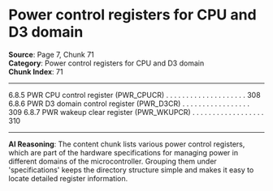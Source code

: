 # Power control registers for CPU and D3 domain

**Source**: Page 7, Chunk 71  
**Category**: Power control registers for CPU and D3 domain  
**Chunk Index**: 71

---

6.8.5 PWR CPU control register (PWR_CPUCR) . . . . . . . . . . . . . . . . . . . . 308
6.8.6 PWR D3 domain control register (PWR_D3CR) . . . . . . . . . . . . . . . . . 309
6.8.7 PWR wakeup clear register (PWR_WKUPCR) . . . . . . . . . . . . . . . . . . 310

---

**AI Reasoning**: The content chunk lists various power control registers, which are part of the hardware specifications for managing power in different domains of the microcontroller. Grouping them under 'specifications' keeps the directory structure simple and makes it easy to locate detailed register information.
